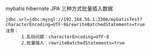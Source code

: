 mybatis hibernate JPA 三种方式批量插入数据
    
    jdbc.url=jdbc:mysql://192.168.56.1:3306/mybatisTest?characterEncoding=UTF-8&rewriteBatchedStatements=true
    注意：
          1.乱码问题：characterEncoding=UTF-8
          2.批量插入：rewriteBatchedStatements=true
